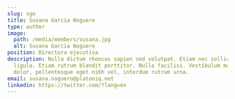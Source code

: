 ```yaml
---
slug: sgn
title: Susana Garcia Noguero
type: author
image:
  path: /media/members/susana.jpg
  alt: Susana Garcia Noguero
position: Directora ejecutiva
description: Nulla dictum rhoncus sapien sed volutpat. Etiam nec sollicitudin
  ligula. Etiam rutrum blandit porttitor. Nulla facilisi. Vestibulum mauris
  dolor, pellentesque eget nibh vel, interdum rutrum urna.
email: susana.noguero@platoniq.net
linkedin: https://twitter.com/?lang=en
---
```

